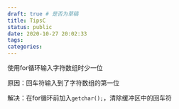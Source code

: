 ```yaml
---
draft: true # 是否为草稿
title: TipsC
status: public
date: 2020-10-27 20:02:33
tags:
categories:
---
```


使用for循环输入字符数组时少一位

原因：回车符输入到了字符数组的第一位

解决：在for循环前加入`getchar();`，清除缓冲区中的回车符



